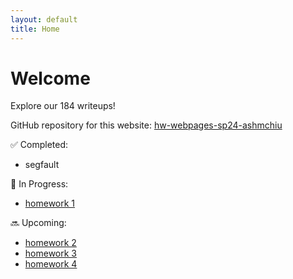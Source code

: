 ```yaml
---
layout: default
title: Home
---
```


# Welcome

Explore our 184 writeups!

GitHub repository for this website: [hw-webpages-sp24-ashmchiu](https://github.com/cal-cs184-student/hw-webpages-sp24-ashmchiu)

✅ Completed:
- segfault

🚧 In Progress:
- [homework 1](/hw-webpages-sp24-ashmchiu/hw1)

🔜 Upcoming:
- [homework 2](/hw-webpages-sp24-ashmchiu/hw2)
- [homework 3](/hw-webpages-sp24-ashmchiu/hw3)
- [homework 4](/hw-webpages-sp24-ashmchiu/hw4)